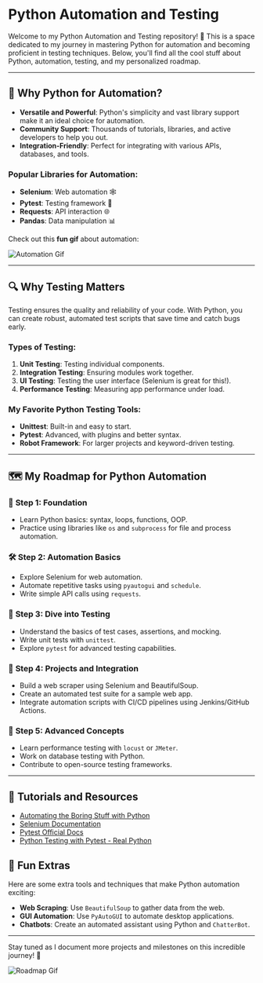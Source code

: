 # Python Automation and Testing

Welcome to my Python Automation and Testing repository! 🎉 This is a space dedicated to my journey in mastering Python for automation and becoming proficient in testing techniques. Below, you'll find all the cool stuff about Python, automation, testing, and my personalized roadmap.

---

## 🚀 Why Python for Automation?
- **Versatile and Powerful**: Python's simplicity and vast library support make it an ideal choice for automation.
- **Community Support**: Thousands of tutorials, libraries, and active developers to help you out.
- **Integration-Friendly**: Perfect for integrating with various APIs, databases, and tools.

### Popular Libraries for Automation:
- **Selenium**: Web automation 🕸️
- **Pytest**: Testing framework 🧪
- **Requests**: API interaction 🌐
- **Pandas**: Data manipulation 📊

Check out this **fun gif** about automation:

![Automation Gif](https://media.giphy.com/media/l41lVsYDBC0UVQJCE/giphy.gif)

---

## 🔍 Why Testing Matters
Testing ensures the quality and reliability of your code. With Python, you can create robust, automated test scripts that save time and catch bugs early.

### Types of Testing:
1. **Unit Testing**: Testing individual components.
2. **Integration Testing**: Ensuring modules work together.
3. **UI Testing**: Testing the user interface (Selenium is great for this!).
4. **Performance Testing**: Measuring app performance under load.

### My Favorite Python Testing Tools:
- **Unittest**: Built-in and easy to start.
- **Pytest**: Advanced, with plugins and better syntax.
- **Robot Framework**: For larger projects and keyword-driven testing.

---

## 🗺️ My Roadmap for Python Automation

### 🌱 **Step 1: Foundation**
- Learn Python basics: syntax, loops, functions, OOP.
- Practice using libraries like `os` and `subprocess` for file and process automation.

### 🛠️ **Step 2: Automation Basics**
- Explore Selenium for web automation.
- Automate repetitive tasks using `pyautogui` and `schedule`.
- Write simple API calls using `requests`.

### 🧪 **Step 3: Dive into Testing**
- Understand the basics of test cases, assertions, and mocking.
- Write unit tests with `unittest`.
- Explore `pytest` for advanced testing capabilities.

### 🚀 **Step 4: Projects and Integration**
- Build a web scraper using Selenium and BeautifulSoup.
- Create an automated test suite for a sample web app.
- Integrate automation scripts with CI/CD pipelines using Jenkins/GitHub Actions.

### 🌟 **Step 5: Advanced Concepts**
- Learn performance testing with `locust` or `JMeter`.
- Work on database testing with Python.
- Contribute to open-source testing frameworks.

---

## 🎥 Tutorials and Resources
- [Automating the Boring Stuff with Python](https://automatetheboringstuff.com/)
- [Selenium Documentation](https://www.selenium.dev/documentation/)
- [Pytest Official Docs](https://docs.pytest.org/en/stable/)
- [Python Testing with Pytest - Real Python](https://realpython.com/pytest-python-testing/)

## 🌈 Fun Extras
Here are some extra tools and techniques that make Python automation exciting:
- **Web Scraping**: Use `BeautifulSoup` to gather data from the web.
- **GUI Automation**: Use `PyAutoGUI` to automate desktop applications.
- **Chatbots**: Create an automated assistant using Python and `ChatterBot`.

---

Stay tuned as I document more projects and milestones on this incredible journey! 🎯

![Roadmap Gif](https://media.giphy.com/media/26FPCXdkvDbKBbgOI/giphy.gif)
